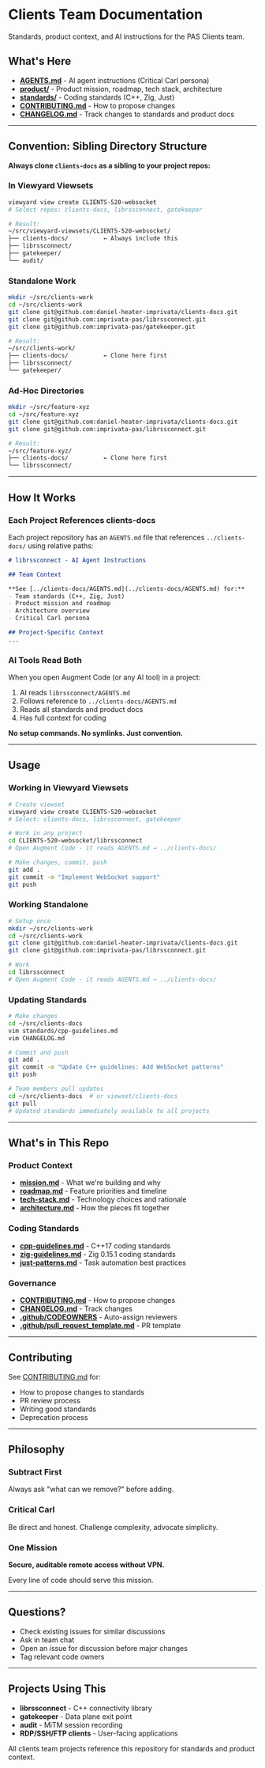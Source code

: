 # Clients Team Documentation

Standards, product context, and AI instructions for the PAS Clients team.

## What's Here

- **[AGENTS.md](AGENTS.md)** - AI agent instructions (Critical Carl persona)
- **[product/](product/)** - Product mission, roadmap, tech stack, architecture
- **[standards/](standards/)** - Coding standards (C++, Zig, Just)
- **[CONTRIBUTING.md](CONTRIBUTING.md)** - How to propose changes
- **[CHANGELOG.md](CHANGELOG.md)** - Track changes to standards and product docs

---

## Convention: Sibling Directory Structure

**Always clone `clients-docs` as a sibling to your project repos:**

### In Viewyard Viewsets

```bash
viewyard view create CLIENTS-520-websocket
# Select repos: clients-docs, librssconnect, gatekeeper

# Result:
~/src/viewyard-viewsets/CLIENTS-520-websocket/
├── clients-docs/          ← Always include this
├── librssconnect/
├── gatekeeper/
└── audit/
```

### Standalone Work

```bash
mkdir ~/src/clients-work
cd ~/src/clients-work
git clone git@github.com:daniel-heater-imprivata/clients-docs.git
git clone git@github.com:imprivata-pas/librssconnect.git
git clone git@github.com:imprivata-pas/gatekeeper.git

# Result:
~/src/clients-work/
├── clients-docs/          ← Clone here first
├── librssconnect/
└── gatekeeper/
```

### Ad-Hoc Directories

```bash
mkdir ~/src/feature-xyz
cd ~/src/feature-xyz
git clone git@github.com:daniel-heater-imprivata/clients-docs.git
git clone git@github.com:imprivata-pas/librssconnect.git

# Result:
~/src/feature-xyz/
├── clients-docs/          ← Clone here first
└── librssconnect/
```

---

## How It Works

### Each Project References clients-docs

Each project repository has an `AGENTS.md` file that references `../clients-docs/` using relative paths:

```markdown
# librssconnect - AI Agent Instructions

## Team Context

**See [../clients-docs/AGENTS.md](../clients-docs/AGENTS.md) for:**
- Team standards (C++, Zig, Just)
- Product mission and roadmap
- Architecture overview
- Critical Carl persona

## Project-Specific Context
...
```

### AI Tools Read Both

When you open Augment Code (or any AI tool) in a project:

1. AI reads `librssconnect/AGENTS.md`
2. Follows reference to `../clients-docs/AGENTS.md`
3. Reads all standards and product docs
4. Has full context for coding

**No setup commands. No symlinks. Just convention.**

---

## Usage

### Working in Viewyard Viewsets

```bash
# Create viewset
viewyard view create CLIENTS-520-websocket
# Select: clients-docs, librssconnect, gatekeeper

# Work in any project
cd CLIENTS-520-websocket/librssconnect
# Open Augment Code - it reads AGENTS.md → ../clients-docs/

# Make changes, commit, push
git add .
git commit -m "Implement WebSocket support"
git push
```

### Working Standalone

```bash
# Setup once
mkdir ~/src/clients-work
cd ~/src/clients-work
git clone git@github.com:daniel-heater-imprivata/clients-docs.git
git clone git@github.com:imprivata-pas/librssconnect.git

# Work
cd librssconnect
# Open Augment Code - it reads AGENTS.md → ../clients-docs/
```

### Updating Standards

```bash
# Make changes
cd ~/src/clients-docs
vim standards/cpp-guidelines.md
vim CHANGELOG.md

# Commit and push
git add .
git commit -m "Update C++ guidelines: Add WebSocket patterns"
git push

# Team members pull updates
cd ~/src/clients-docs  # or viewset/clients-docs
git pull
# Updated standards immediately available to all projects
```

---

## What's in This Repo

### Product Context

- **[mission.md](product/mission.md)** - What we're building and why
- **[roadmap.md](product/roadmap.md)** - Feature priorities and timeline
- **[tech-stack.md](product/tech-stack.md)** - Technology choices and rationale
- **[architecture.md](product/architecture.md)** - How the pieces fit together

### Coding Standards

- **[cpp-guidelines.md](standards/cpp-guidelines.md)** - C++17 coding standards
- **[zig-guidelines.md](standards/zig-guidelines.md)** - Zig 0.15.1 coding standards
- **[just-patterns.md](standards/just-patterns.md)** - Task automation best practices

### Governance

- **[CONTRIBUTING.md](CONTRIBUTING.md)** - How to propose changes
- **[CHANGELOG.md](CHANGELOG.md)** - Track changes
- **[.github/CODEOWNERS](.github/CODEOWNERS)** - Auto-assign reviewers
- **[.github/pull_request_template.md](.github/pull_request_template.md)** - PR template

---

## Contributing

See [CONTRIBUTING.md](CONTRIBUTING.md) for:
- How to propose changes to standards
- PR review process
- Writing good standards
- Deprecation process

---

## Philosophy

### Subtract First

Always ask "what can we remove?" before adding.

### Critical Carl

Be direct and honest. Challenge complexity, advocate simplicity.

### One Mission

**Secure, auditable remote access without VPN.**

Every line of code should serve this mission.

---

## Questions?

- Check existing issues for similar discussions
- Ask in team chat
- Open an issue for discussion before major changes
- Tag relevant code owners

---

## Projects Using This

- **librssconnect** - C++ connectivity library
- **gatekeeper** - Data plane exit point
- **audit** - MiTM session recording
- **RDP/SSH/FTP clients** - User-facing applications

All clients team projects reference this repository for standards and product context.
